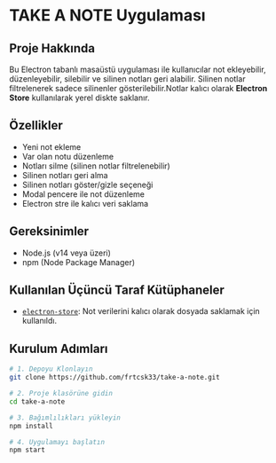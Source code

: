 # TAKE A NOTE Uygulaması

## Proje Hakkında
Bu Electron tabanlı masaüstü uygulaması ile kullanıcılar not ekleyebilir, düzenleyebilir, silebilir ve silinen notları geri alabilir. Silinen notlar filtrelenerek sadece silinenler gösterilebilir.Notlar kalıcı olarak **Electron Store** kullanılarak yerel diskte saklanır.

## Özellikler
- Yeni not ekleme
- Var olan notu düzenleme
- Notları silme (silinen notlar filtrelenebilir)
- Silinen notları geri alma
- Silinen notları göster/gizle seçeneği
- Modal pencere ile not düzenleme
- Electron stre ile kalıcı veri saklama

## Gereksinimler
- Node.js (v14 veya üzeri)
- npm (Node Package Manager)

## Kullanılan Üçüncü Taraf Kütüphaneler

- [`electron-store`](https://github.com/sindresorhus/electron-store): Not verilerini kalıcı olarak dosyada saklamak için kullanıldı.


## Kurulum Adımları

```bash
# 1. Depoyu Klonlayın
git clone https://github.com/frtcsk33/take-a-note.git

# 2. Proje klasörüne gidin
cd take-a-note

# 3. Bağımlılıkları yükleyin
npm install 

# 4. Uygulamayı başlatın
npm start